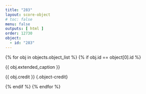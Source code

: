 ```yaml
---
title: "283"
layout: score-object
# toc: false
menu: false
outputs: [ html ]
order: 12730
object:
  - id: "283"
---
```


{% for obj in objects.object_list %}
{% if obj.id == object[0].id %}

{{ obj.extended_caption }}

{{ obj.credit }} {.object-credit}

{% endif %}
{% endfor %}
